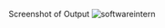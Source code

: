 Screenshot of Output
![softwareintern](https://user-images.githubusercontent.com/78131940/216798881-bfbf42f6-46f2-4e11-9e34-4098d9e506f6.PNG)
